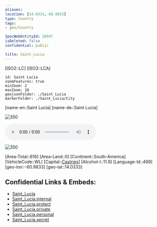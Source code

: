 ```yaml
---
aliases: 
location: [14.0333,-60.9833]
type: Country
tags:
- geo/Country

SpocWebEntityId: 26947
isDeleted: false
confidential: public

title: Saint_Lucia
---
```

[ISO2::LC]
[ISO3::LCA]
```leaflet
id: Saint Lucia
zoomFeatures: true 
minZoom: 2 
maxZoom: 18
geojsonFolder: ./Saint_Lucia
markerFolder: ./Saint_Lucia/City
```

[name-en::Saint Lucia]
[name-de::Saint Lucia]

![350](geo/Continent/South-America/Mexico/Coat_of_arms_of_Mexico.svg)

![Anthem-Mexico](xLarge/National-Anthem/Anthem-Mexico.mp3)

![350](geo/Continent/South-America/Mexico/Flag_of_Mexico.svg)

[Area-Total::616]
[Area-Land::0]
[Continent::South-America]
[VehicleCode::WL]
[Capital::[Castries](geo/Continent/South-America/Saint_Lucia/City/Castries.md)]
[Alcohol-l::11.9]
[Language-Id::499]
[geo-lon::-60.9833]
[geo-lat::14.0333]



## Confidential Links & Embeds: 
- [Saint_Lucia](../../../../_public/geo/Continent/South-America/Saint_Lucia.md) 
- [Saint_Lucia.internal](../../../../_internal/geo/Continent/South-America/Saint_Lucia.internal.md) 
- [Saint_Lucia.protect](../../../../_protect/geo/Continent/South-America/Saint_Lucia.protect.md) 
- [Saint_Lucia.private](../../../../_private/geo/Continent/South-America/Saint_Lucia.private.md) 
- [Saint_Lucia.personal](../../../../_personal/geo/Continent/South-America/Saint_Lucia.personal.md) 
- [Saint_Lucia.secret](../../../../_secret/geo/Continent/South-America/Saint_Lucia.secret.md) 
